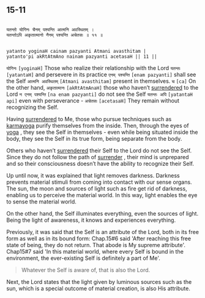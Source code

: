 ## 15-11


```shloka-sa

यतन्तो योगिनः चैनम् पश्यन्ति आत्मनि अवस्थितम् ।
यतन्तोऽपि अकृतात्मानो नैनम् पश्यन्ति अचेतसः ॥ ११ ॥

```
```shloka-sa-hk

yatanto yoginaH cainam pazyanti Atmani avasthitam |
yatanto'pi akRtAtmAno nainam pazyanti acetasaH || 11 ||

```
`योगिनः` `[yoginaH]` Those who realize their relationship with the Lord `यतन्तः` `[yatantaH]` and persevere in its practice `एनम् पश्यन्ति` `[enam pazyanti]` shall see the Self `आत्मनि अवस्थितम्` `[Atmani avasthitam]` present in themselves. `च` `[ca]` On the other hand, `अकृतात्मानः` `[akRtAtmAnaH]` those who haven’t 
[surrendered](Sharanagati)
 to the Lord `न एनम् पश्यन्ति` `[na enam pazyanti]` do not see the Self `यतन्तः अपि` `[yatantaH api]` even with perseverance - `अचेतसः` `[acetasaH]` They remain without recognizing the Self.

Having 
[surrendered](Sharanagati)
 to Me, those who pursue techniques such as 
[karmayoga](karmayoga)
 purify themselves from the inside. Then, through the eyes of 
[yoga](yoga_state_of_being)
, they see the Self in themselves - even while being situated inside the body, they see the Self in its true form, being separate from the body.

Others who haven’t 
[surrendered](Sharanagati)
 their Self to the Lord do not see the Self. Since they do not follow the path of 
[surrender](Sharanagati)
, their mind is unprepared and so their consciousness doesn’t have the ability to recognize their Self.

Up until now, it was explained that light removes darkness. Darkness prevents material stimuli from coming into contact with our sense organs. The sun, the moon and sources of light such as fire get rid of darkness, enabling us to perceive the material world. In this way, light enables the eye to sense the material world. 

On the other hand, the Self illuminates everything, even the sources of light. Being the light of awareness, it knows and experiences everything. 

Previously, it was said that the Self is an attribute of the Lord, both in its free form as well as in its bound form: Chap.15#6 said 'After reaching this free state of being, they do not return. That abode is My supreme attribute'. Chap15#7 said 'In this material world, where every Self is bound in the environment, the ever-existing Self is definitely a part of Me'.



<a name='applnote_200'></a>
> Whatever the Self is aware of, that is also the Lord.



Next, the Lord states that the light given by luminous sources such as the sun, which is a special outcome of material creation, is also His attribute.


